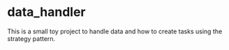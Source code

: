 # data_handler
This is a small toy project to handle data and how to create tasks using the strategy pattern. 
